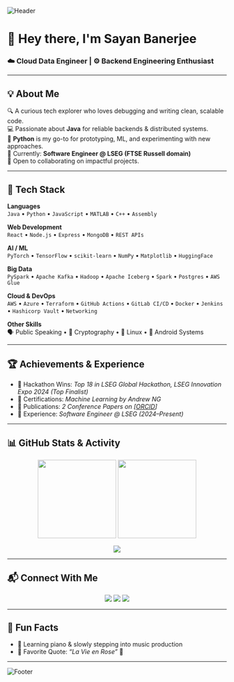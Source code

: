 <!-- Banner -->
![Header](https://capsule-render.vercel.app/api?type=wave&height=200&text=Sayan%20Banerjee&fontAlign=50&fontAlignY=40&color=gradient)

# 👋 Hey there, I'm Sayan Banerjee  

### ☁️ Cloud Data Engineer | ⚙️ Backend Engineering Enthusiast  

---

## 💡 About Me  
🔍 A curious tech explorer who loves debugging and writing clean, scalable code.  
💻 Passionate about **Java** for reliable backends & distributed systems.  
🐍 **Python** is my go-to for prototyping, ML, and experimenting with new approaches.  
🏢 Currently: **Software Engineer @ LSEG (FTSE Russell domain)**  
🤝 Open to collaborating on impactful projects.  

---

## 🚀 Tech Stack  

**Languages**  
`Java` • `Python` • `JavaScript` • `MATLAB` • `C++` • `Assembly`  

**Web Development**  
`React` • `Node.js` • `Express` • `MongoDB` • `REST APIs`  

**AI / ML**  
`PyTorch` • `TensorFlow` • `scikit-learn` • `NumPy` • `Matplotlib` • `HuggingFace`  

**Big Data**  
`PySpark` • `Apache Kafka` • `Hadoop` • `Apache Iceberg` • `Spark` • `Postgres` • `AWS Glue`  

**Cloud & DevOps**  
`AWS` • `Azure` • `Terraform` • `GitHub Actions` • `GitLab CI/CD` • `Docker` • `Jenkins` • `Hashicorp Vault` • `Networking`  

**Other Skills**  
🗣 Public Speaking • 🔐 Cryptography • 🐧 Linux • 📱 Android Systems  

---

## 🏆 Achievements & Experience   

- 🥇 Hackathon Wins: *Top 18 in LSEG Global Hackathon, LSEG Innovation Expo 2024 (Top Finalist)*  
- 📜 Certifications: *Machine Learning by Andrew NG*  
- 📖 Publications: *2 Conference Papers on [[ORCID](https://orcid.org/my-orcid?orcid=0009-0009-2665-1817)]*  
- 💼 Experience: *Software Engineer @ LSEG (2024–Present)*  

---

## 📊 GitHub Stats & Activity  

<p align="center">
  <img src="https://github-readme-stats.vercel.app/api?username=Sayan-sam&show_icons=true&theme=tokyonight" height="180px"/>
  <img src="https://github-readme-streak-stats.herokuapp.com/?user=Sayan-sam&theme=tokyonight" height="180px"/>
</p>

<p align="center">
  <img src="https://github-readme-activity-graph.vercel.app/graph?username=Sayan-sam&theme=react-dark&hide_border=true"/>
</p>

---

## 📬 Connect With Me  

<p align="center">
  <a href="https://www.linkedin.com/in/sayanb1729"><img src="https://img.shields.io/badge/LinkedIn-blue?style=for-the-badge&logo=linkedin"/></a>
  <a href="mailto:sayanb1729@gmail.com"><img src="https://img.shields.io/badge/Email-red?style=for-the-badge&logo=gmail"/></a>
  <a href="https://medium.com/@Sayanb1729"><img src="https://img.shields.io/badge/Medium-black?style=for-the-badge&logo=medium"/></a>
</p>

---

## 🎹 Fun Facts  

- 🎼 Learning piano & slowly stepping into music production  
- 💭 Favorite Quote: *“La Vie en Rose”* 🌹  

---

![Footer](https://capsule-render.vercel.app/api?type=waving&height=120&section=footer&color=gradient)
